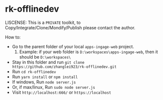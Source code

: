 # rk-offlinedev

LISCENSE:
This is a `PRIVATE` toolkit, to Copy/Integrate/Clone/Mondify/Publish please contact the author.

How to:
 - Go to the parent folder of your local `apps-ingage-web` project.
    1. Example: if your web folder is `D:\workspaces\apps-ingage-web`, then it should be `D:\workspaces\`
 - Stay in this folder and run `git clone https://github.com/zhanglei923/rk-offlinedev.git`
 - Run `cd rk-offlinedev`
 - Run `yarn install` or `npm install`
 - If windows, Run `node server.js`
 - Or, if max/linux, Run `sudo node server.js`
 - Visit `http://localhost:666/` or `https://localhost`

